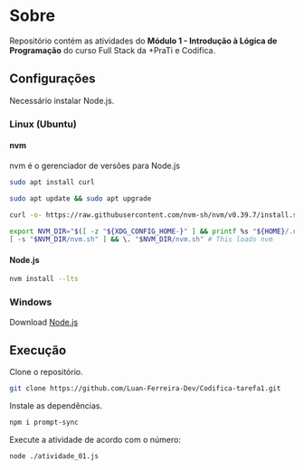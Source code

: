 # Sobre
Repositório contém as atividades do **Módulo 1 - Introdução à Lógica de Programação** do curso Full Stack da +PraTi e Codifica.
## Configurações
Necessário instalar Node.js.
### Linux (Ubuntu)
#### nvm
nvm é o gerenciador de versões para Node.js
```sh
sudo apt install curl
```
```sh
sudo apt update && sudo apt upgrade
```
```sh
curl -o- https://raw.githubusercontent.com/nvm-sh/nvm/v0.39.7/install.sh | bash
```
```sh
export NVM_DIR="$([ -z "${XDG_CONFIG_HOME-}" ] && printf %s "${HOME}/.nvm" || printf %s "${XDG_CONFIG_HOME}/nvm")"
[ -s "$NVM_DIR/nvm.sh" ] && \. "$NVM_DIR/nvm.sh" # This loads nvm
```
#### Node.js
```sh
nvm install --lts
```
### Windows
Download [Node.js](https://nodejs.org/en/download/current)
## Execução
Clone o repositório.
```sh
git clone https://github.com/Luan-Ferreira-Dev/Codifica-tarefa1.git
```
Instale as dependências.
```sh
npm i prompt-sync
```
Execute a atividade de acordo com o número:
```sh
node ./atividade_01.js
```
